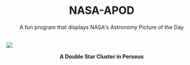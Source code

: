 <div align="center">
  <h1>
    NASA-APOD
  </h1>
</div>
  
<div align="center">
  A fun program that displays NASA's Astronomy Picture of the Day
</div>

<br>

![](https://apod.nasa.gov/apod/image/2211/DoubleCluster_Lease_3756.jpg)

<p align = "center">
  <b>A Double Star Cluster in Perseus</b>
</p>
